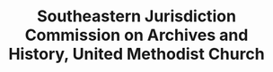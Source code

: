 ---
layout: repo
title: "Southeastern Jurisdiction Commission on Archives and History, United Methodist Church"
id: 5043
permalink: repos/5043/
---